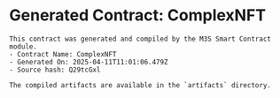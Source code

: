 # Generated Contract: ComplexNFT

    This contract was generated and compiled by the M3S Smart Contract module.
    - Contract Name: ComplexNFT
    - Generated On: 2025-04-11T11:01:06.479Z
    - Source hash: Q29tcGxl

    The compiled artifacts are available in the `artifacts` directory.
    
